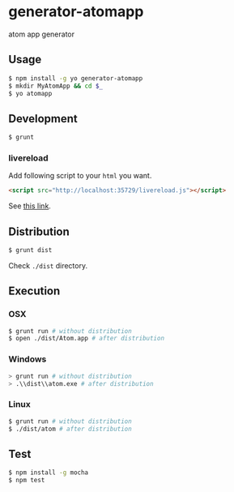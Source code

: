 generator-atomapp
=================

atom app generator


## Usage

```sh
$ npm install -g yo generator-atomapp
$ mkdir MyAtomApp && cd $_
$ yo atomapp
```

## Development

```sh
$ grunt
```

### livereload

Add following script to your `html` you want.

```html
<script src="http://localhost:35729/livereload.js"></script>
```

See [this link][livereload].


## Distribution

```sh
$ grunt dist
```

Check `./dist` directory.


## Execution

### OSX

```sh
$ grunt run # without distribution
$ open ./dist/Atom.app # after distribution
```

### Windows

```sh
> grunt run # without distribution
> .\\dist\\atom.exe # after distribution
```

### Linux

```sh
$ grunt run # without distribution
$ ./dist/atom # after distribution
```


## Test

```sh
$ npm install -g mocha
$ npm test
```


[livereload]: https://github.com/gruntjs/grunt-contrib-watch#enabling-live-reload-in-your-html
